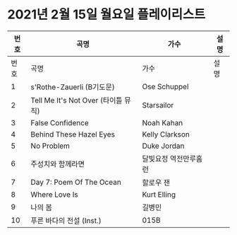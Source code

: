 # 2021년 2월 15일 월요일 플레이리스트

| 번호 | 곡명 | 가수 | 설명 |
|------|------|------|------|
| 번호 | 곡명 | 가수 | 설명 |
| 1 | s'Rothe-Zauerli (B기도문) | Ose Schuppel |  |
| 2 | Tell Me It's Not Over (타이틀 뮤직) | Starsailor |  |
| 3 | False Confidence | Noah Kahan |  |
| 4 | Behind These Hazel Eyes | Kelly Clarkson |  |
| 5 | No Problem | Duke Jordan |  |
| 6 | 주성치와 함께라면 | 달빛요정 역전만루홈런 |  |
| 7 | Day 7: Poem Of The Ocean | 할로우 잰 |  |
| 8 | Where Love Is | Kurt Elling |  |
| 9 | 나의 봄 | 길병민 |  |
| 10 | 푸른 바다의 전설 (Inst.) | 015B |  |
